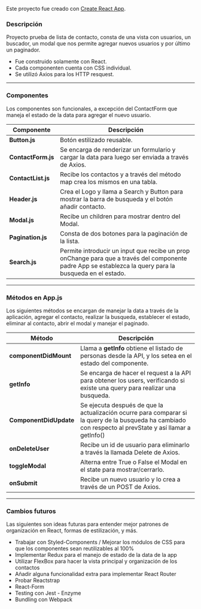 Este proyecto fue creado con [Create React App](https://github.com/facebookincubator/create-react-app).

### Descripción

Proyecto prueba de lista de contacto, consta de una vista con usuarios, un buscador, un modal que nos permite agregar nuevos usuarios y por último un paginador. 

- Fue construido solamente con React.
- Cada componenten cuenta con CSS individual.
- Se utilizó Axios para los HTTP resquest.


---

### Componentes

Los componentes son funcionales, a excepción del ContactForm que maneja el estado de la data para agregar el nuevo usuario.

Componente | Descripción
--- | ---
**Button.js** | Botón estilizado reusable.
**ContactForm.js** | Se encarga de renderizar un formulario y cargar la data para luego ser enviada a través de Axios.
**ContactList.js** | Recibe los contactos y a través del método map crea los mismos en una tabla.
**Header.js** | Crea el Logo y llama a Search y Button para mostrar la barra de busqueda y el botón añadir contacto.
**Modal.js** | Recibe un children para mostrar dentro del Modal.
**Pagination.js** | Consta de dos botones para la paginación de la lista.
**Search.js** | Permite introducir un input que recibe un prop onChange para que a través del componente padre App se establezca la query para la busqueda en el estado.


---

### Métodos en App.js 

Los siguientes métodos se encargan de manejar la data a través de la aplicación, agregar el contacto, realizar la busqueda, establecer el estado, eliminar al contacto, abrir el modal y manejar el paginado.

Método | Descripción
--- | ---
**componentDidMount** | Llama a  **getInfo**  obtiene el listado de personas desde la API, y los setea en el estado del componente.
**getInfo** | Se encarga de hacer el request a la API para obtener los users, verificando si existe una query para realizar una busqueda.
**ComponentDidUpdate** | Se ejecuta después de que la actualización ocurre para comparar si la query de la busqueda ha cambiado con respecto al prevState y así llamar a getInfo()
**onDeleteUser** | Recibe un id de usuario para eliminarlo a través la llamada Delete de Axios.
**toggleModal** | Alterna entre True o False el Modal en el state para mostrar/cerrarlo.
**onSubmit** | Recibe un nuevo usuario y lo crea a través de un POST de Axios.


---

### Cambios futuros

Las siguientes son ideas futuras para entender mejor patrones de organización en React, formas de estilización, y más.

- Trabajar con Styled-Components / Mejorar los módulos de CSS para que los componentes sean reutilizables al 100%
- Implementar Redux para el manejo de estado de la data de la app
- Utilizar FlexBox para hacer la vista principal y organización de los contactos
- Añadir alguna funcionalidad extra para implementar React Router
- Probar Reactstrap 
- React-Form
- Testing con Jest - Enzyme
- Bundling con Webpack

